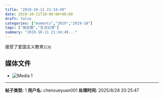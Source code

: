 ```yaml
---
title: "2019-10-11 21:34:49"
date: 2019-10-11T10:00:00+08:00
draft: false
categories: ["moments","2019","2019-10"]
tags: ["朋友圈","生活记录"]
summary: "2019-10-11 21:34:49..."
---
```


接受了爱国主义教育🇨🇳

## 媒体文件

- ![Media 1](/Moments/photos/2019-10-11/201910112134490.jpg)

---

**帖子类型:** 1
**用户名:** chenxueyuan001
**处理时间:** 2025/8/28 20:25:47